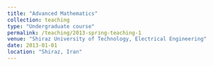 ```yaml
---
title: "Advanced Mathematics"
collection: teaching
type: "Undergraduate course"
permalink: /teaching/2013-spring-teaching-1
venue: "Shiraz University of Technology, Electrical Engineering"
date: 2013-01-01
location: "Shiraz, Iran"
---
```





